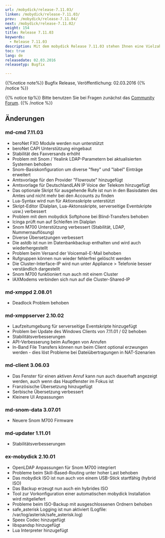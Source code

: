 ```yaml
---
url: /mobydick/release-7.11.03/
linken: /mobydick/release-7.11.03/
prev:  /mobydick/release-7.11.04/
next: /mobydick/release-7.11.02/
weight: 154
title: Release 7.11.03
keywords:
  - Release 7.11.03
description: Mit dem mobydick Release 7.11.03 stehen Ihnen eine Vielzahl an neuen Funtionen zur Verfügung.
toc: true
lang: de
releasedate: 02.03.2016
releasetyp: Bugfix

---
```


{{%notice note%}}
Bugfix Release, Veröffentlichung: 02.03.2016
{{% /notice %}}

{{% notice tip%}}
Bitte benutzen Sie bei Fragen zunächst das [Community Forum](http://community.pascom.net/forum.php "Zu unserem Forum").
{{% /notice %}}

## Änderungen

### md-cmd 7.11.03

*   beroNet FXO Module werden nun unterstützt
*   beroNet CAPI Unterstützung eingebaut
*   Stabilität des Faxversands erhöht
*   Problem mit Snom / Yealink LDAP-Parametern bei aktualisierten Systemen behoben
*   Snom-Basiskonfiguration um diverse "fkey" und "label" Einträge erweitert
*   Amtsvorlage für den Provider "Flowroute" hinzugefügt
*   Amtsvorlage für DeutschlandLAN IP Voice der Telekom hinzugefügt
*   Das optionale Skript für ausgehende Rufe ist nun in den Basisdaten des Amtes und nicht mehr bei den Accounts zu finden
*   Lua-Syntax wird nun für Aktionsskripte unterstützt
*   Skript-Editor (Dialplan, Lua-Aktonsskripte, serverseitige Eventskripte usw.) verbessert
*   Problem mit dem mobydick Softphone bei Blind-Transfers behoben
*   Icinga prüft nun auf Schleifen im Dialplan
*   Snom M700 Unterstützung verbessert (Stabilität, LDAP, Nummernauflösung)
*   Diverse Übersetzungen verbessert
*   Die astdb ist nun im Datenbankbackup enthalten und wird auch wiederhergestellt
*   Problem beim Versand der Voicemail-E-Mail behoben
*   Rufgruppen können nun wieder fehlerfrei gelöscht werden
*   Die Cluster-Interface-IP wird nun unter Appliance > Telefonie besser verständlich dargestellt
*   Snom M700 funktioniert nun auch mit einem Cluster
*   IAXModems verbinden sich nun auf die Cluster-Shared-IP

### md-xmppd 2.08.01

*   Deadlock Problem behoben

### md-xmppserver 2.10.02

*   Laufzeitumgebung für serverseitige Eventskripte hinzugefügt
*   Problem bei Update des Windows Clients von 7.11.01 / 02 behoben
*   Stabilitätsverbesserungen
*   API-Verbesserung beim Auflegen von Anrufen
*   In-Band File Transfers können nun beim Client optional erzwungen werden - dies löst Probleme bei Dateiübertragungen in NAT-Szenarien

### md-client 3.06.03

*   Das Fenster für einen aktiven Anruf kann nun auch dauerhaft angezeigt werden, auch wenn das Hauptfenster im Fokus ist
*   Französische Übersetzung hinzugefügt
*   Serbische Übersetzung verbessert
*   Kleinere UI Anpassungen

### md-snom-data 3.07.01

*   Neuere Snom M700 Firmware

### md-updater 1.11.01

*   Stabilitätsverbesserungen

### ex-mobydick 2.10.01

*   OpenLDAP Anpassungen für Snom M700 integriert
*   Probleme beim Skill-Based-Routing unter hoher Last behoben
*   Das mobydick ISO ist nun auch von einem USB-Stick startfähig (hybrid ISO)
*   Das Backup erzeugt nun auch ein hybrides ISO
*   Tool zur Vorkonfiguration einer automatischen mobydick Installation wird mitgeliefert
*   Probleme beim ISO-Backup mit ausgeschlossenen Ordnern behoben
*   safe_asterisk Logging ist nun aktiviert (Logfile: /var/log/asterisk/safe_asterisk.log)
*   Speex Codec hinzugefügt
*   libspandsp hinzugefügt
*   Lua Interpreter hinzugefügt
